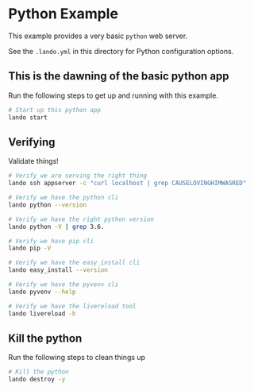 Python Example
==============

This example provides a very basic `python` web server.

See the `.lando.yml` in this directory for Python configuration options.

This is the dawning of the basic python app
-------------------------------------------

Run the following steps to get up and running with this example.

```bash
# Start up this python app
lando start
```

Verifying
---------

Validate things!

```bash
# Verify we are serving the right thing
lando ssh appserver -c "curl localhost | grep CAUSELOVINGHIMWASRED"

# Verify we have the python cli
lando python --version

# Verify we have the right python version
lando python -V | grep 3.6.

# Verify we have pip cli
lando pip -V

# Verify we have the easy_install cli
lando easy_install --version

# Verify we have the pyvenv cli
lando pyvenv --help

# Verify we have the livereload tool
lando livereload -h
```

Kill the python
---------------

Run the following steps to clean things up

```bash
# Kill the python
lando destroy -y
```
